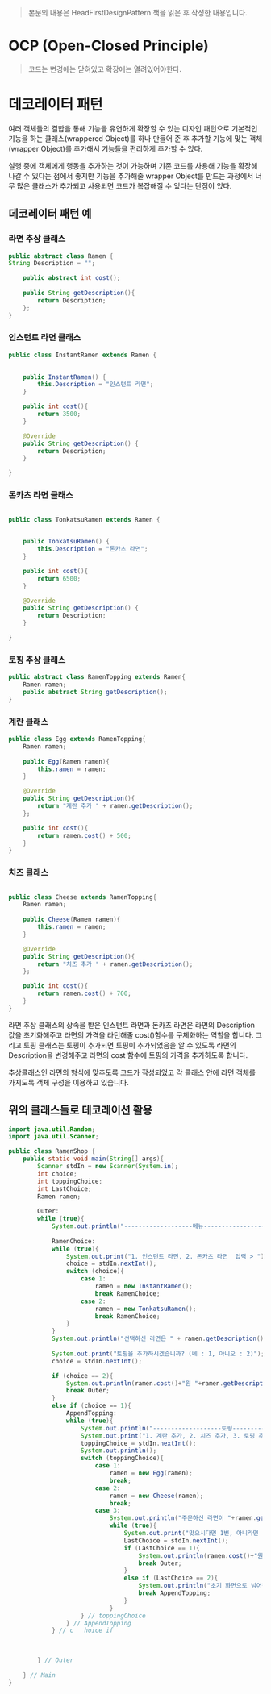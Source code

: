 > 본문의 내용은 HeadFirstDesignPattern 책을 읽은 후 작성한 내용입니다.
 
# OCP (Open-Closed Principle)
> 코드는 변경에는 닫혀있고 확장에는 열려있어야한다. 

# 데코레이터 패턴
여러 객체들의 결합을 통해 기능을 유연하게 확장할 수 있는 디자인 패턴으로 기본적인 기능을 하는 클래스(wrappered Object)를 하나 만들어 준 후 
추가할 기능에 맞는 객체(wrapper Object)를 추가해서 기능들을 편리하게 추가할 수 있다.

실행 중에 객체에게 행동을 추가하는 것이 가능하며 기존 코드를 사용해 기능을 확장해나갈 수 있다는 점에서 좋지만
기능을 추가해줄 wrapper Object를 만드는 과정에서 너무 많은 클래스가 추가되고 사용되면 코드가 복잡해질 수 있다는 단점이 있다.


## 데코레이터 패턴 예

### 라면 추상 클래스
```java
public abstract class Ramen {
String Description = "";

    public abstract int cost();
    
    public String getDescription(){
        return Description;
    };
}
```
### 인스턴트 라면 클래스
```java
public class InstantRamen extends Ramen {
    

    public InstantRamen() {
        this.Description = "인스턴트 라면";
    }

    public int cost(){
        return 3500;
    }

    @Override
    public String getDescription() {
        return Description;
    }

}

```

### 돈카츠 라면 클래스
```java

public class TonkatsuRamen extends Ramen {
    

    public TonkatsuRamen() {
        this.Description = "톤카츠 라면";
    }

    public int cost(){
        return 6500;
    }

    @Override
    public String getDescription() {
        return Description;
    }

}

``` 

### 토핑 추상 클래스
```java
public abstract class RamenTopping extends Ramen{
    Ramen ramen;
    public abstract String getDescription();
}
```

### 계란 클래스
```java
public class Egg extends RamenTopping{
    Ramen ramen;
    
    public Egg(Ramen ramen){
        this.ramen = ramen;
    }

    @Override
    public String getDescription(){
        return "계란 추가 " + ramen.getDescription();
    };

    public int cost(){
        return ramen.cost() + 500;
    }
}
```
### 치즈 클래스
```java

public class Cheese extends RamenTopping{
    Ramen ramen;
    
    public Cheese(Ramen ramen){
        this.ramen = ramen;
    }

    @Override
    public String getDescription(){
        return "치즈 추가 " + ramen.getDescription();
    };

    public int cost(){
        return ramen.cost() + 700;
    }
}
```

라면 추상 클래스의 상속을 받은 인스턴트 라면과 돈카츠 라면은 라면의 Description 값을 초기화해주고 라면의 가격을 라턴해줄 cost()함수를 구체화하는 역할을 합니다.
그리고 토핑 클래스는 토핑이 추가되면 토핑이 추가되었음을 알 수 있도록 라면의 Description을 변경해주고 라면의 cost 함수에 토핑의 가격을 추가하도록 합니다.

추상클래스인 라면의 형식에 맞추도록 코드가 작성되었고 각 클래스 안에 라면 객체를 가지도록 객체 구성을 이용하고 있습니다.


## 위의 클래스들로 데코레이션 활용
```java
import java.util.Random;
import java.util.Scanner;

public class RamenShop {
    public static void main(String[] args){
        Scanner stdIn = new Scanner(System.in);
        int choice;
        int toppingChoice;
        int LastChoice;
        Ramen ramen;
        
        Outer:
        while (true){
            System.out.println("-------------------메뉴-------------------");
            
            RamenChoice:
            while (true){
                System.out.print("1. 인스턴트 라면, 2. 돈카츠 라면  입력 > ");
                choice = stdIn.nextInt();
                switch (choice){
                    case 1:
                        ramen = new InstantRamen();
                        break RamenChoice;
                    case 2:
                        ramen = new TonkatsuRamen();
                        break RamenChoice;
                }   
            }
            System.out.println("선택하신 라면은 " + ramen.getDescription()+"입니다.");
            
            System.out.print("토핑을 추가하시겠습니까? (네 : 1, 아니오 : 2)");
            choice = stdIn.nextInt();

            if (choice == 2){
                System.out.println(ramen.cost()+"원 "+ramen.getDescription()+" 주문이 완료되었습니다.");
                break Outer;
            }
            else if (choice == 1){
                AppendTopping:
                while (true){
                    System.out.println("-------------------토핑-------------------");
                    System.out.print("1. 계란 추가, 2. 치즈 추가, 3. 토핑 추가 그만하기 > ");
                    toppingChoice = stdIn.nextInt();
                    System.out.println();
                    switch (toppingChoice){
                        case 1:
                            ramen = new Egg(ramen);
                            break;
                        case 2:
                            ramen = new Cheese(ramen);
                            break;
                        case 3:
                            System.out.println("주문하신 라면이 "+ramen.getDescription()+"이 맞으신가요?");
                            while (true){
                                System.out.print("맞으시다면 1번, 아니라면 2번을 눌러주세요. > ");
                                LastChoice = stdIn.nextInt();
                                if (LastChoice == 1){
                                    System.out.println(ramen.cost()+"원 "+ramen.getDescription()+" 주문이 완료되었습니다.");
                                    break Outer;
                                }
                                else if (LastChoice == 2){
                                    System.out.println("초기 화면으로 넘어갑니다.");
                                    break AppendTopping;
                                } 
                            }
                    } // toppingChoice
                } // AppendTopping
            } // c   hoice if
            

            
        } // Outer
        
    } // Main
}
```